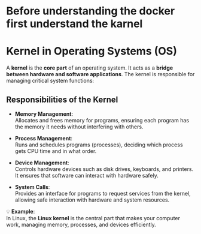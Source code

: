 # Before understanding the docker first understand the karnel 
# Kernel in Operating Systems (OS)

A **kernel** is the **core part** of an operating system. It acts as a **bridge between hardware and software applications**. The kernel is responsible for managing critical system functions:

## Responsibilities of the Kernel

- **Memory Management**:  
  Allocates and frees memory for programs, ensuring each program has the memory it needs without interfering with others.

- **Process Management**:  
  Runs and schedules programs (processes), deciding which process gets CPU time and in what order.

- **Device Management**:  
  Controls hardware devices such as disk drives, keyboards, and printers. It ensures that software can interact with hardware safely.

- **System Calls**:  
  Provides an interface for programs to request services from the kernel, allowing safe interaction with hardware and system resources.

💡 **Example**:  
In Linux, the **Linux kernel** is the central part that makes your computer work, managing memory, processes, and devices efficiently.

